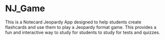# NJ_Game
This is a Notecard Jeopardy App designed to help students create flashcards and use them to play a Jeopardy format game. This provides a fun and interactive way to study for students to study for tests and quizzes.
